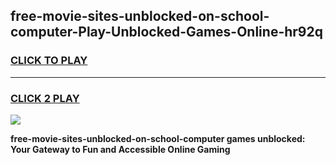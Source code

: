
## free-movie-sites-unblocked-on-school-computer-Play-Unblocked-Games-Online-hr92q
<h3>
<a href="https://premium76.site?title=free-movie-sites-unblocked-on-school-computer&ref=25A">CLICK TO PLAY</a></h3>
<hr>

<h3>
<a href="https://premium76.site?title=free-movie-sites-unblocked-on-school-computer&ref=25A">CLICK 2 PLAY</a>
  
</h3>

<a href="https://premium76.site?title=free-movie-sites-unblocked-on-school-computer&ref=25A"><img src="https://clearcache.store/games.png"></a>


**free-movie-sites-unblocked-on-school-computer games unblocked: Your Gateway to Fun and Accessible Online Gaming**
